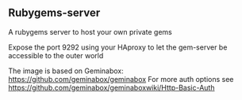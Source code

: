 ## Rubygems-server
A rubygems server to host your own private gems

Expose the port 9292 using your HAproxy to let the gem-server be accessible to the outer world

The image is based on Geminabox: https://github.com/geminabox/geminabox
For more auth options see https://github.com/geminabox/geminaboxwiki/Http-Basic-Auth